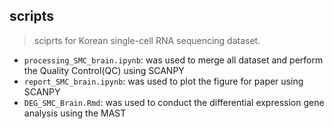 ## scripts
> sciprts for Korean single-cell RNA sequencing dataset.  

* `processing_SMC_brain.ipynb`: was used to merge all dataset and perform the Quality Control(QC) using SCANPY
* `report_SMC_brain.ipynb`: was used to plot the figure for paper using SCANPY
* `DEG_SMC_Brain.Rmd`: was used to conduct the differential expression gene analysis using the MAST
